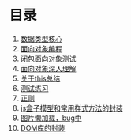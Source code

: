 目录
====

1. [数据类型核心](数据类型核心.md)
2. [面向对象编程](面向对象编程.md)
3. [闭包面向对象测试](闭包面向对象测试.md)
4. [面向对象深入理解](面向对象深入理解.md)
5. [关于this总结](关于this总结.md)
6. [测试练习](https://github.com/smileyby/product-sort)
7. [正则](正则.md)
8. [js盒子模型和常用样式方法的封装](js盒子模型和常用样式方法的封装.md)
9. [图片懒加载，bug中](图片懒加载.md)
10. [DOM库的封装](DOM库封装.md)